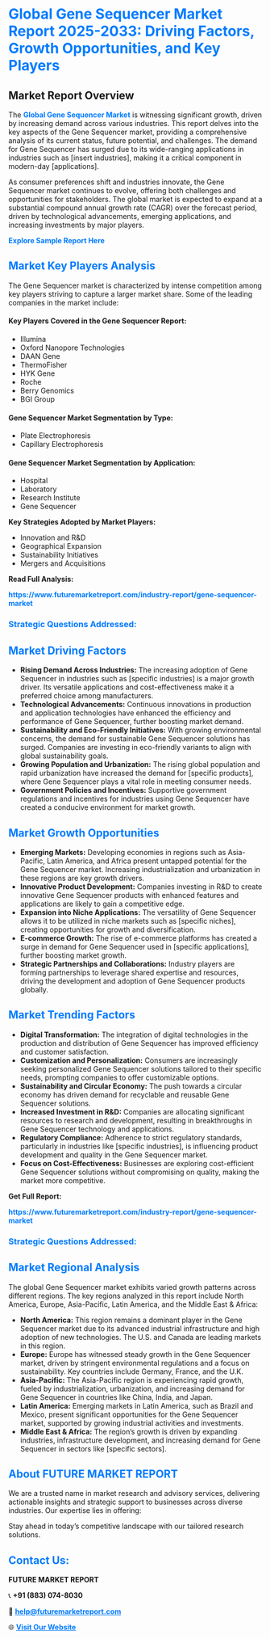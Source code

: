 <h1 style="color: #007BFF;">Global Gene Sequencer Market Report 2025-2033: Driving Factors, Growth Opportunities, and Key Players</h1>

<section id="overview">
<h2>Market Report Overview</h2>
<p>The <a href="https://www.futuremarketreport.com/industry-report/gene-sequencer-market" style="color: #007BFF; text-decoration: none;"><strong>Global Gene Sequencer Market</strong></a> is witnessing significant growth, driven by increasing demand across various industries. This report delves into the key aspects of the Gene Sequencer market, providing a comprehensive analysis of its current status, future potential, and challenges. The demand for Gene Sequencer has surged due to its wide-ranging applications in industries such as [insert industries], making it a critical component in modern-day [applications].</p>
<p>As consumer preferences shift and industries innovate, the Gene Sequencer market continues to evolve, offering both challenges and opportunities for stakeholders. The global market is expected to expand at a substantial compound annual growth rate (CAGR) over the forecast period, driven by technological advancements, emerging applications, and increasing investments by major players.</p>
</section>

<section id="overview">
<p><a href="https://www.futuremarketreport.com/request-sample/reportId=122113" style="color: #007BFF; text-decoration: none;"><strong>Explore Sample Report Here</strong></a></p>
</section>

<section id="key-players">
<h2 style="color: #007BFF;">Market Key Players Analysis</h2>
<p>The Gene Sequencer market is characterized by intense competition among key players striving to capture a larger market share. Some of the leading companies in the market include:</p>
<h4>Key Players Covered in the Gene Sequencer Report:</h4>
<ul><li>Illumina</li><li>Oxford Nanopore Technologies</li><li>DAAN Gene</li><li>ThermoFisher</li><li>HYK Gene</li><li>Roche</li><li>Berry Genomics</li><li>BGI Group</li></ul>
<h4>Gene Sequencer Market Segmentation by Type:</h4>
<ul><li>Plate Electrophoresis</li><li>Capillary Electrophoresis</li></ul>

<h4>Gene Sequencer Market Segmentation by Application:</h4>
<ul><li>Hospital</li><li>Laboratory</li><li>Research Institute</li><li>Gene Sequencer</li></ul>
<p><strong>Key Strategies Adopted by Market Players:</strong></p>
<ul>
<li>Innovation and R&D</li>
<li>Geographical Expansion</li>
<li>Sustainability Initiatives</li>
<li>Mergers and Acquisitions</li>
</ul>
</section>

<section>
<p><strong>Read Full Analysis: </strong></p><a href="https://www.futuremarketreport.com/industry-report/gene-sequencer-market" style="color: #007BFF; text-decoration: none;"><strong>https://www.futuremarketreport.com/industry-report/gene-sequencer-market</strong></a>
<h3 style="color: #007BFF;">Strategic Questions Addressed:</h3>
</section>

<section id="driving-factors">
<h2 style="color: #007BFF;">Market Driving Factors</h2>
<ul>
<li><strong>Rising Demand Across Industries:</strong> The increasing adoption of Gene Sequencer in industries such as [specific industries] is a major growth driver. Its versatile applications and cost-effectiveness make it a preferred choice among manufacturers.</li>
<li><strong>Technological Advancements:</strong> Continuous innovations in production and application technologies have enhanced the efficiency and performance of Gene Sequencer, further boosting market demand.</li>
<li><strong>Sustainability and Eco-Friendly Initiatives:</strong> With growing environmental concerns, the demand for sustainable Gene Sequencer solutions has surged. Companies are investing in eco-friendly variants to align with global sustainability goals.</li>
<li><strong>Growing Population and Urbanization:</strong> The rising global population and rapid urbanization have increased the demand for [specific products], where Gene Sequencer plays a vital role in meeting consumer needs.</li>
<li><strong>Government Policies and Incentives:</strong> Supportive government regulations and incentives for industries using Gene Sequencer have created a conducive environment for market growth.</li>
</ul>
</section>

<section id="growth-opportunities">
<h2 style="color: #007BFF;">Market Growth Opportunities</h2>
<ul>
<li><strong>Emerging Markets:</strong> Developing economies in regions such as Asia-Pacific, Latin America, and Africa present untapped potential for the Gene Sequencer market. Increasing industrialization and urbanization in these regions are key growth drivers.</li>
<li><strong>Innovative Product Development:</strong> Companies investing in R&D to create innovative Gene Sequencer products with enhanced features and applications are likely to gain a competitive edge.</li>
<li><strong>Expansion into Niche Applications:</strong> The versatility of Gene Sequencer allows it to be utilized in niche markets such as [specific niches], creating opportunities for growth and diversification.</li>
<li><strong>E-commerce Growth:</strong> The rise of e-commerce platforms has created a surge in demand for Gene Sequencer used in [specific applications], further boosting market growth.</li>
<li><strong>Strategic Partnerships and Collaborations:</strong> Industry players are forming partnerships to leverage shared expertise and resources, driving the development and adoption of Gene Sequencer products globally.</li>
</ul>
</section>

<section id="trending-factors">
<h2 style="color: #007BFF;">Market Trending Factors</h2>
<ul>
<li><strong>Digital Transformation:</strong> The integration of digital technologies in the production and distribution of Gene Sequencer has improved efficiency and customer satisfaction.</li>
<li><strong>Customization and Personalization:</strong> Consumers are increasingly seeking personalized Gene Sequencer solutions tailored to their specific needs, prompting companies to offer customizable options.</li>
<li><strong>Sustainability and Circular Economy:</strong> The push towards a circular economy has driven demand for recyclable and reusable Gene Sequencer solutions.</li>
<li><strong>Increased Investment in R&D:</strong> Companies are allocating significant resources to research and development, resulting in breakthroughs in Gene Sequencer technology and applications.</li>
<li><strong>Regulatory Compliance:</strong> Adherence to strict regulatory standards, particularly in industries like [specific industries], is influencing product development and quality in the Gene Sequencer market.</li>
<li><strong>Focus on Cost-Effectiveness:</strong> Businesses are exploring cost-efficient Gene Sequencer solutions without compromising on quality, making the market more competitive.</li>
</ul>
</section>

<section>
<p><strong>Get Full Report: </strong></p><a href="https://www.futuremarketreport.com/industry-report/gene-sequencer-market" style="color: #007BFF; text-decoration: none;"><strong>https://www.futuremarketreport.com/industry-report/gene-sequencer-market</strong></a>
<h3 style="color: #007BFF;">Strategic Questions Addressed:</h3>
</section>


<section id="regional-analysis">
<h2 style="color: #007BFF;">Market Regional Analysis</h2>
<p>The global Gene Sequencer market exhibits varied growth patterns across different regions. The key regions analyzed in this report include North America, Europe, Asia-Pacific, Latin America, and the Middle East & Africa:</p>
<ul>
<li><strong>North America:</strong> This region remains a dominant player in the Gene Sequencer market due to its advanced industrial infrastructure and high adoption of new technologies. The U.S. and Canada are leading markets in this region.</li>
<li><strong>Europe:</strong> Europe has witnessed steady growth in the Gene Sequencer market, driven by stringent environmental regulations and a focus on sustainability. Key countries include Germany, France, and the U.K.</li>
<li><strong>Asia-Pacific:</strong> The Asia-Pacific region is experiencing rapid growth, fueled by industrialization, urbanization, and increasing demand for Gene Sequencer in countries like China, India, and Japan.</li>
<li><strong>Latin America:</strong> Emerging markets in Latin America, such as Brazil and Mexico, present significant opportunities for the Gene Sequencer market, supported by growing industrial activities and investments.</li>
<li><strong>Middle East & Africa:</strong> The region’s growth is driven by expanding industries, infrastructure development, and increasing demand for Gene Sequencer in sectors like [specific sectors].</li>
</ul>
</section>

<footer>
<h2 style="color: #007BFF;">About FUTURE MARKET REPORT</h2>
<p>We are a trusted name in market research and advisory services, delivering actionable insights and strategic support to businesses across diverse industries. Our expertise lies in offering:</p>

<p>Stay ahead in today’s competitive landscape with our tailored research solutions.</p>

<h2 style="color: #007BFF;">Contact Us:</h2>
<p><strong>FUTURE MARKET REPORT</strong></p>
<p>📞 <strong>+91 (883) 074-8030</strong></p>
<p>📧 <strong><a href="mailto:help@futuremarketreport.com" style="color: #007BFF;">help@futuremarketreport.com</a></strong></p>
<p>🌐 <strong><a href="https://www.futuremarketreport.com/" style="color: #007BFF;">Visit Our Website</a></strong></p>
</footer>